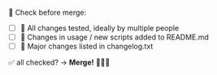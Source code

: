 🤔 Check before merge:
- [ ] 🔨 All changes tested, ideally by multiple people
- [ ] 📝 Changes in usage / new scripts added to README.md
- [ ] 📣 Major changes listed in changelog.txt

✅ all checked? -> **Merge!** 🎉🎉🎉
